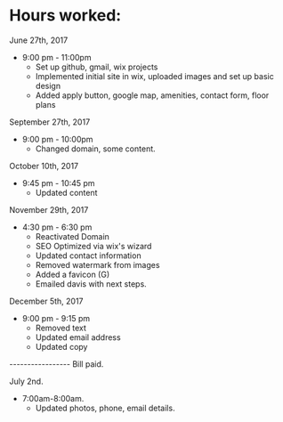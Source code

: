 # Hours worked:

 June 27th, 2017
* 9:00 pm - 11:00pm
  * Set up github, gmail, wix projects
  * Implemented initial site in wix, uploaded images and set up basic design
  * Added apply button, google map, amenities, contact form, floor plans

September 27th, 2017
* 9:00 pm - 10:00pm
  * Changed domain, some content.

October 10th, 2017
* 9:45 pm - 10:45 pm
  * Updated content

November 29th, 2017
* 4:30 pm - 6:30 pm
  * Reactivated Domain
  * SEO Optimized via wix's wizard
  * Updated contact information
  * Removed watermark from images
  * Added a favicon (G)
  * Emailed davis with next steps.

December 5th, 2017
* 9:00 pm - 9:15 pm
  * Removed text
  * Updated email address
  * Updated copy


----------------- Bill paid.


July 2nd.
* 7:00am-8:00am.
  * Updated photos, phone, email details.
